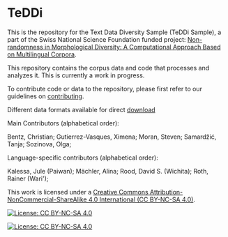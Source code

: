 # TeDDi

This is the repository for the Text Data Diversity Sample (TeDDi Sample), a part of the Swiss National Science Foundation funded project: [Non-randomness in Morphological Diversity: A Computational Approach Based on Multilingual Corpora](https://www.spur.uzh.ch/en/departments/research/textgroup/MorphDiv.html).

This repository contains the corpus data and code that processes and analyzes it. This is currently a work in progress.

To contribute code or data to the repository, please first refer to our guidelines on [contributing](CONTRIBUTING.md).

Different data formats available for direct [download](https://drive.switch.ch/index.php/s/MJv7xFkzqlzFn0y)

Main Contributors (alphabetical order):

Bentz, Christian;
Gutierrez-Vasques, Ximena;
Moran, Steven;
Samardžić, Tanja;
Sozinova, Olga;

Language-specific contributors (alphabetical order):

Kalessa, Jule (Paiwan);
Mächler, Alina;
Rood, David S. (Wichita);
Roth, Rainer (Wari'); 

This work is licensed under a
[Creative Commons Attribution-NonCommercial-ShareAlike 4.0 International (CC BY-NC-SA 4.0)](https://creativecommons.org/licenses/by-nc-sa/4.0/).

[![License: CC BY-NC-SA 4.0](https://licensebuttons.net/l/by-nc-sa/4.0/80x15.png)](https://creativecommons.org/licenses/by-nc-sa/4.0/)

[![License: CC BY-NC-SA 4.0](https://img.shields.io/badge/License-CC%20BY--NC--SA%204.0-lightgrey.svg)](https://creativecommons.org/licenses/by-nc-sa/4.0/)
